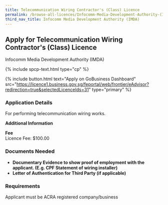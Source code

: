 ```yaml
---
title: Telecommunication Wiring Contractor's (Class) Licence
permalink: /browse-all-licences/Infocomm-Media-Development-Authority-(IMDA)/Telecommunication-Wiring-Contractor's-(Class)-Licence
third_nav_title: Infocomm Media Development Authority (IMDA)
---
```


## Apply for Telecommunication Wiring Contractor's (Class) Licence

Infocomm Media Development Authority (IMDA)

{% include spcp-text.html type="cp" %}

{% include button.html text="Apply on GoBusiness Dashboard" src="https://licence1.business.gov.sg/feportal/web/frontier/eAdvisor?redirection=true&selectedLicenceIds=31" type="primary" %}

### Application Details

<p>For performing telecommunication wiring works.</p>

**Additional Information**

<p><strong>Fee</strong><br />Licence Fee: $100.00</p>

### Documents Needed

<ul>
 <li><strong>Documentary Evidence to show proof of employment with the applicant. (E.g. CPF Statement of wiring installer)</strong></li>
 <li><strong>Letter of Authentication for Third Party (if applicable)</strong></li>
 </ul>

### Requirements

Applicant must be ACRA registered company/business

